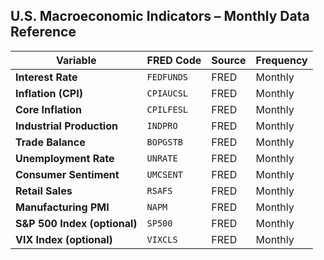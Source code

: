 ## U.S. Macroeconomic Indicators – Monthly Data Reference

| **Variable**              | **FRED Code** | **Source** | **Frequency** |
|---------------------------|---------------|------------|---------------|
| **Interest Rate**         | `FEDFUNDS`    | FRED       | Monthly       |
| **Inflation (CPI)**       | `CPIAUCSL`    | FRED       | Monthly       |
| **Core Inflation**        | `CPILFESL`    | FRED       | Monthly       |
| **Industrial Production** | `INDPRO`      | FRED       | Monthly       |
| **Trade Balance**         | `BOPGSTB`     | FRED       | Monthly       |
| **Unemployment Rate**     | `UNRATE`      | FRED       | Monthly       |
| **Consumer Sentiment**    | `UMCSENT`     | FRED       | Monthly       |
| **Retail Sales**          | `RSAFS`       | FRED       | Monthly       |
| **Manufacturing PMI**     | `NAPM`        | FRED       | Monthly       |
| **S&P 500 Index (optional)** | `SP500`    | FRED       | Monthly       |
| **VIX Index (optional)**  | `VIXCLS`      | FRED       | Monthly       |

